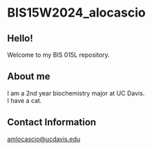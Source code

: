 # BIS15W2024_alocascio
## Hello!
Welcome to my BIS 015L repository.
## About me 
I am a 2nd year biochemistry major at UC Davis.  
I have a cat.
## Contact Information
amlocascio@ucdavis.edu
